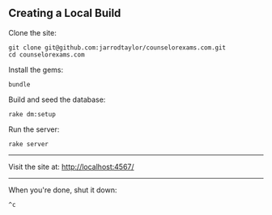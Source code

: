 ## Creating a Local Build

Clone the site:

    git clone git@github.com:jarrodtaylor/counselorexams.com.git
    cd counselorexams.com
    
Install the gems:

    bundle
    
Build and seed the database:

    rake dm:setup
    
Run the server:

    rake server

---

Visit the site at: [http://localhost:4567/](http://localhost:4567/)

---

When you're done, shut it down:

    ^c